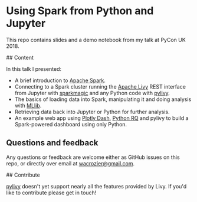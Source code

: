# Using Spark from Python and Jupyter

This repo contains slides and a demo notebook from my talk at PyCon UK 2018.

## Content

In this talk I presented:

* A brief introduction to [Apache Spark][spark].
* Connecting to a Spark cluster running the [Apache Livy][livy] REST interface
  from Jupyter with [sparkmagic][sparkmagic] and any Python code with
  [pylivy][pylivy].
* The basics of loading data into Spark, manipulating it and doing analysis
  with [MLlib][mllib].
* Retrieving data back into Jupyter or Python for further analysis.
* An example web app using [Plotly Dash][dash], [Python RQ][rq] and pylivy to
  build a Spark-powered dashboard using only Python.

## Questions and feedback

Any questions or feedback are welcome either as GitHub issues on this repo, or
directly over email at wacrozier@gmail.com.

## Contribute

[pylivy][pylivy] doesn't yet support nearly all the features provided by Livy.
If you'd like to contribute please get in touch!

[spark]: https://spark.apache.org
[livy]: https://livy.incubator.apache.org
[sparkmagic]: https://github.com/jupyter-incubator/sparkmagic
[pylivy]: https://github.com/acroz/pylivy
[mllib]: https://spark.apache.org/docs/latest/ml-guide.html
[dash]: https://dash.plot.ly
[rq]: https://python-rq.org
